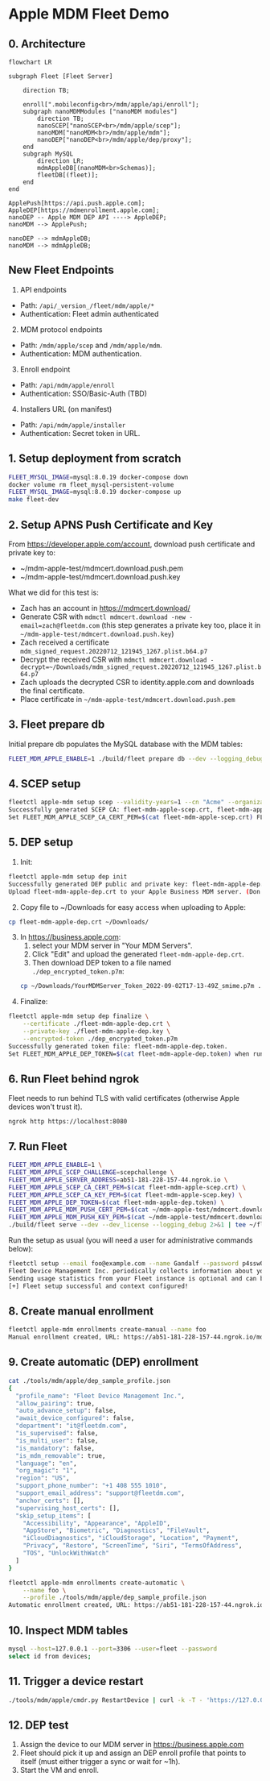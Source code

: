# Apple MDM Fleet Demo

## 0. Architecture

```mermaid
flowchart LR

subgraph Fleet [Fleet Server]

    direction TB;

    enroll[".mobileconfig<br>/mdm/apple/api/enroll"];
    subgraph nanoMDMModules ["nanoMDM modules"]
        direction TB;
        nanoSCEP["nanoSCEP<br>/mdm/apple/scep"];
        nanoMDM["nanoMDM<br>/mdm/apple/mdm"];
        nanoDEP["nanoDEP<br>/mdm/apple/dep/proxy"];
    end
    subgraph MySQL
        direction LR;
        mdmAppleDB[(nanoMDM<br>Schemas)];
        fleetDB[(fleet)];
    end
end

ApplePush[https://api.push.apple.com];
AppleDEP[https://mdmenrollment.apple.com];
nanoDEP -- Apple MDM DEP API ----> AppleDEP;
nanoMDM --> ApplePush;

nanoDEP --> mdmAppleDB;
nanoMDM --> mdmAppleDB;
```

## New Fleet Endpoints

1. API endpoints
- Path: `/api/_version_/fleet/mdm/apple/*`
- Authentication: Fleet admin authenticated

2. MDM protocol endpoints
- Path: `/mdm/apple/scep` and `/mdm/apple/mdm`.
- Authentication: MDM authentication.

3. Enroll endpoint
- Path: `/api/mdm/apple/enroll`
- Authentication: SSO/Basic-Auth (TBD)

4. Installers URL (on manifest)
- Path: `/api/mdm/apple/installer`
- Authentication: Secret token in URL.

## 1. Setup deployment from scratch

```sh
FLEET_MYSQL_IMAGE=mysql:8.0.19 docker-compose down
docker volume rm fleet_mysql-persistent-volume
FLEET_MYSQL_IMAGE=mysql:8.0.19 docker-compose up
make fleet-dev
```

## 2. Setup APNS Push Certificate and Key

From https://developer.apple.com/account, download push certificate and private key to:
- ~/mdm-apple-test/mdmcert.download.push.pem
- ~/mdm-apple-test/mdmcert.download.push.key

What we did for this test is:
- Zach has an account in https://mdmcert.download/
- Generate CSR with `mdmctl mdmcert.download -new -email=zach@fleetdm.com` (this step generates a private key too, place it in `~/mdm-apple-test/mdmcert.download.push.key`)
- Zach received a certificate `mdm_signed_request.20220712_121945_1267.plist.b64.p7`
- Decrypt the received CSR with `mdmctl mdmcert.download -decrypt=~/Downloads/mdm_signed_request.20220712_121945_1267.plist.b64.p7`
- Zach uploads the decrypted CSR to identity.apple.com and downloads the final certificate.
- Place certificate in `~/mdm-apple-test/mdmcert.download.push.pem`

## 3. Fleet prepare db

Initial prepare db populates the MySQL database with the MDM tables:
```sh
FLEET_MDM_APPLE_ENABLE=1 ./build/fleet prepare db --dev --logging_debug
```

## 4. SCEP setup

```sh
fleetctl apple-mdm setup scep --validity-years=1 --cn "Acme" --organization "Acme Inc." --organizational-unit "Acme Inc. IT" --country US
Successfully generated SCEP CA: fleet-mdm-apple-scep.crt, fleet-mdm-apple-scep.key.
Set FLEET_MDM_APPLE_SCEP_CA_CERT_PEM=$(cat fleet-mdm-apple-scep.crt) FLEET_MDM_APPLE_SCEP_CA_KEY_PEM=$(cat fleet-mdm-apple-scep.key) when running Fleet.
```

## 5. DEP setup

1. Init:
```sh
fleetctl apple-mdm setup dep init
Successfully generated DEP public and private key: fleet-mdm-apple-dep.crt, fleet-mdm-apple-dep.key
Upload fleet-mdm-apple-dep.crt to your Apple Business MDM server. (Don't forget to click "Save" after uploading it.)%
```
2. Copy file to ~/Downloads for easy access when uploading to Apple:
```sh
cp fleet-mdm-apple-dep.crt ~/Downloads/
```
3. In https://business.apple.com:
   1. select your MDM server in "Your MDM Servers".
   2. Click "Edit" and upload the generated `fleet-mdm-apple-dep.crt`.
   3. Then download DEP token to a file named `./dep_encrypted_token.p7m`:
    ```sh
    cp ~/Downloads/YourMDMServer_Token_2022-09-02T17-13-49Z_smime.p7m ./dep_encrypted_token.p7m
    ```
4. Finalize:
```sh
fleetctl apple-mdm setup dep finalize \
    --certificate ./fleet-mdm-apple-dep.crt \
    --private-key ./fleet-mdm-apple-dep.key \
    --encrypted-token ./dep_encrypted_token.p7m
Successfully generated token file: fleet-mdm-apple-dep.token.
Set FLEET_MDM_APPLE_DEP_TOKEN=$(cat fleet-mdm-apple-dep.token) when running Fleet.
```

## 6. Run Fleet behind ngrok

Fleet needs to run behind TLS with valid certificates (otherwise Apple devices won't trust it).
```
ngrok http https://localhost:8080
```

## 7. Run Fleet

```sh
FLEET_MDM_APPLE_ENABLE=1 \
FLEET_MDM_APPLE_SCEP_CHALLENGE=scepchallenge \
FLEET_MDM_APPLE_SERVER_ADDRESS=ab51-181-228-157-44.ngrok.io \
FLEET_MDM_APPLE_SCEP_CA_CERT_PEM=$(cat fleet-mdm-apple-scep.crt) \
FLEET_MDM_APPLE_SCEP_CA_KEY_PEM=$(cat fleet-mdm-apple-scep.key) \
FLEET_MDM_APPLE_DEP_TOKEN=$(cat fleet-mdm-apple-dep.token) \
FLEET_MDM_APPLE_MDM_PUSH_CERT_PEM=$(cat ~/mdm-apple-test/mdmcert.download.push.pem) \
FLEET_MDM_APPLE_MDM_PUSH_KEY_PEM=$(cat ~/mdm-apple-test/mdmcert.download.push.key) \
./build/fleet serve --dev --dev_license --logging_debug 2>&1 | tee ~/fleet.txt
```

Run the setup as usual (you will need a user for administrative commands below):
```sh
fleetctl setup --email foo@example.com --name Gandalf --password p4ssw0rd.123 --org-name "Fleet Device Management Inc."
Fleet Device Management Inc. periodically collects information about your instance.
Sending usage statistics from your Fleet instance is optional and can be disabled in settings.
[+] Fleet setup successful and context configured!
```

## 8. Create manual enrollment

```sh
fleetctl apple-mdm enrollments create-manual --name foo
Manual enrollment created, URL: https://ab51-181-228-157-44.ngrok.io/mdm/apple/api/enroll?id=1, id: 1
```

## 9. Create automatic (DEP) enrollment

```sh
cat ./tools/mdm/apple/dep_sample_profile.json
{
  "profile_name": "Fleet Device Management Inc.",
  "allow_pairing": true,
  "auto_advance_setup": false,
  "await_device_configured": false,
  "department": "it@fleetdm.com",
  "is_supervised": false,
  "is_multi_user": false,
  "is_mandatory": false,
  "is_mdm_removable": true,
  "language": "en",
  "org_magic": "1",
  "region": "US",
  "support_phone_number": "+1 408 555 1010",
  "support_email_address": "support@fleetdm.com",
  "anchor_certs": [],
  "supervising_host_certs": [],
  "skip_setup_items": [
    "Accessibility", "Appearance", "AppleID", 
    "AppStore", "Biometric", "Diagnostics", "FileVault",
    "iCloudDiagnostics", "iCloudStorage", "Location", "Payment",
    "Privacy", "Restore", "ScreenTime", "Siri", "TermsOfAddress",
    "TOS", "UnlockWithWatch"
  ]
}

fleetctl apple-mdm enrollments create-automatic \
    --name foo \
    --profile ./tools/mdm/apple/dep_sample_profile.json
Automatic enrollment created, URL: https://ab51-181-228-157-44.ngrok.io/mdm/apple/api/enroll?id=2, id: 2
```

## 10. Inspect MDM tables

```sh
mysql --host=127.0.0.1 --port=3306 --user=fleet --password
select id from devices;
```

## 11. Trigger a device restart

```sh
./tools/mdm/apple/cmdr.py RestartDevice | curl -k -T - 'https://127.0.0.1:8080/mdm/apple/mdm/api/v1/enqueue/<ID_FROM_PREVIOUS_STEP>'
```

## 12. DEP test

1. Assign the device to our MDM server in https://business.apple.com
2. Fleet should pick it up and assign an DEP enroll profile that points to itself (must either trigger a sync or wait for ~1h).
3. Start the VM and enroll.
